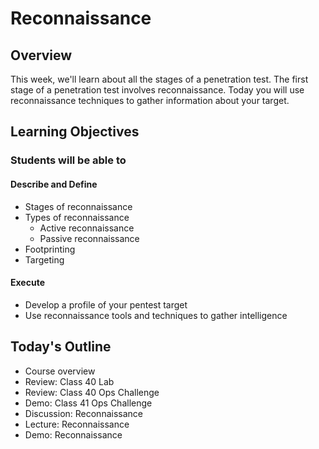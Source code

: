 # Reconnaissance

## Overview

This week, we'll learn about all the stages of a penetration test. The first stage of a penetration test involves reconnaissance. Today you will use reconnaissance techniques to gather information about your target.

## Learning Objectives

### Students will be able to

#### Describe and Define

- Stages of reconnaissance
- Types of reconnaissance
  - Active reconnaissance
  - Passive reconnaissance
- Footprinting
- Targeting

#### Execute

- Develop a profile of your pentest target
- Use reconnaissance tools and techniques to gather intelligence

## Today's Outline

- Course overview
- Review: Class 40 Lab
- Review: Class 40 Ops Challenge
- Demo: Class 41 Ops Challenge
- Discussion: Reconnaissance
- Lecture: Reconnaissance
- Demo: Reconnaissance

